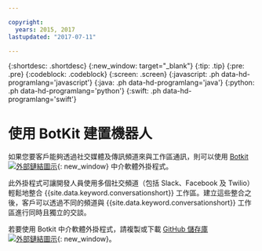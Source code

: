 ```yaml
---

copyright:
  years: 2015, 2017
lastupdated: "2017-07-11"

---
```


{:shortdesc: .shortdesc}
{:new_window: target="_blank"}
{:tip: .tip}
{:pre: .pre}
{:codeblock: .codeblock}
{:screen: .screen}
{:javascript: .ph data-hd-programlang='javascript'}
{:java: .ph data-hd-programlang='java'}
{:python: .ph data-hd-programlang='python'}
{:swift: .ph data-hd-programlang='swift'}

# 使用 BotKit 建置機器人

如果您要客戶能夠透過社交媒體及傳訊頻道來與工作區通訊，則可以使用 [Botkit ![外部鏈結圖示](../../icons/launch-glyph.svg "外部鏈結圖示")](http://howdy.ai/botkit){: new_window} 中介軟體外掛程式。

此外掛程式可讓開發人員使用多個社交頻道（包括 Slack、Facebook 及 Twilio）輕鬆地整合 {{site.data.keyword.conversationshort}} 工作區。建立這些整合之後，客戶可以透過不同的頻道與 {{site.data.keyword.conversationshort}} 工作區進行同時且獨立的交談。

若要使用 Botkit 中介軟體外掛程式，請複製或下載 [GitHub 儲存庫 ![外部鏈結圖示](../../icons/launch-glyph.svg "外部鏈結圖示")](https://github.com/watson-developer-cloud/botkit-middleware){: new_window}。
